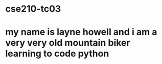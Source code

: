# cse210-tc03
# my name is layne howell and i am a very very old mountain biker learning to code python
